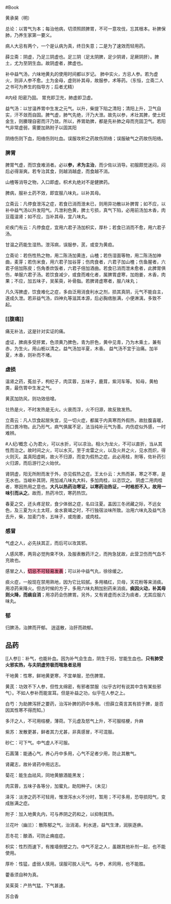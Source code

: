 



#Book 

黄承昊（明）


总论：以胃气为本；每治他病，切须照顾脾胃，不可一意攻伐，忘其根本。补脾保肺，乃养生家第一要义。

病人大忌有两个，一个是认病为真，终日失意；二是为了速效而轻用药。

薛立斋：阴虚，乃足三阴虚也。足三阴（足太阴脾，足少阴肾，足厥阴肝）。脾土，尤为至阴生血。故阴虚者，脾虚也。


补中益气汤，六味地黄丸的使用时间都以岁记。
肺中实火，方忌人参。若为虚火，则非人参不愈。土为金母，虚则补其母，故服参，术等药。（东恒，立斋二人之书可为养生的指导方；后者尤精）

#内经 阳密乃固。
胃充即卫充，肺虚即卫虚。

益气汤：以甘温养胃中生发之元气。以升，柴提下陷之清阳；清阳上升，卫气自实，汗不敛而自固。脾气虚，肺气先绝，汗乃大泄。故先以参，术壮其脾，使土旺金生，则腠理自密而汗乃敛。所以，养胃助脾，都是先补肺之母而充固卫气。若阳气非常虚弱，需要加熟附子以固其阳

阴络伤则下血，阳络伤则吐血。误服攻积之药故伤阴络；误服破气之药故伤阳络。


### 脾胃 

脾胃气虚，而饮食难消者。必以**参，术为主治**，而少佐以消导。初服颇觉迷闷，闷后必得渐爽。若专治其食，则越消越虚，而食越不消。

山楂等消导之物，入口即虚。枳术丸绝对不是健脾药。

脾病，服补土药不效，即宜服八味丸，以补其母。

立斋云：凡停食泄泻之症，若食已消而泄未已，则用异功散以补脾胃；如不应，以补中益气汤以升发阳气。凡泄利色黄，脾土亏损，真气下陷，必用前汤加木香，肉豆蔻温肾；如不应，当补其母，宜八味丸。

疟疾门有云：凡停食症，宜用六君子汤加枳实，厚朴；若食已消而不愈，用六君子汤。

甘温之药能生湿热。泄泻病，误服参，芪，或变为黄疸。

立斋论：若伤性热之物，用二陈汤加黄连，山楂；若伤湿面等物，用二陈汤加神曲，麦芽；若伤米食，用六君子加谷芽；伤肉食者，六君子加山楂；伤鱼腥者，六君子倍加陈皮；伤角黍炊饭者，六君子倍加酒曲。若食已消而泄未愈者，此脾胃俱伤，单服六君子汤。若饮食减少，或食而难化者，属脾胃虚寒，加炮姜，木香，肉果；不应，加五味子，吴茱萸，补骨脂。若脾肾虚寒者，服八味丸；

凡久泻脾虚，饮食难化之症，多由泛用消食利水之剂，损其真阴，元气不能自主，遂成久泄。若非益气汤，四神丸等滋其本源，后必胸痞胀满，小便淋漓，多致不起。


### [[腹痛]] 

痛无补法，这是针对实证的痛。 

虚证，脾病多受肝累，色须黄乃脾色，青为肝色，黄中见青，乃为木乘土，兼有赤，为生火。用山栀以清之。益气汤加半夏，木香。
益气汤不宜于治痛。加半夏，木香，则补而不堵。



### 虚损

温肾之药，菟丝子，枸杞子，肉苁蓉，五味子，鹿茸，紫河车等。
知母，黄柏类，最伤胃中生发之气。

黄芪加防风，则功效倍增。

壮热是火，不时发热是无火。火衰而浮，火不归源，故反致发热。

立斋云：凡人饮食起居失宜，见一切火症，都属于内真寒而外假热，故肚腹喜暖，而口畏冷物。此乃形气，病气俱属不足，法当纯补元气为善。内伤症似外感，一时难辨。

#人纪/概念 
心为君火，可以水折，可以凉治。相火为龙火，不可以直折，当从其性而治之。故时间之火，可以水灭。至于龙雷之火，以及火井之火，见水而炽，得火则灭。盖真阳虚耗，故火不归源，而变为假热之症。此必用桂，附等，佐补药引火归源，而后游行之火始伏。

肾阴虚，阳无所附而发于外，亦见假热之症。王太仆云：大热而甚，寒之不寒，是无水也。当峻补其阴，用加减八味丸大料，多加肉桂，以恣饮之。
阴虚二用肉桂者，寒因热用之意也。**大凡以热药治寒证，以寒药治热证，一时格拒不入，故用一味引而从之**。故而，热药冷饮，寒药热饮。

春夏之交，还头疼足软，食少体弱之症，名曰注夏。盖因三冬闭藏之际，不远女色，及三夏为火土太旺，金水衰竭之时，不行独宿淡味所致。治用六味丸及益气汤去升，柴，加麦门冬，五味子，或炮姜，或肉桂。




### 感冒

气虚之人，必先扶其正，而后可以攻其邪。

人感风寒，两背必觉拘束不快，及服表散药汗之，而拘急犹故，此营卫伤而气血不充故也。

感冒之人，<mark style="background: #FF5582A6;">切忌不可轻易发表</mark>；可以补中益气丸，徐徐缓之。

痰火症，一般现在禁用熟地，因为它比较腻。多用橘红，贝母，天花粉等来消痰。用凉药来降火。但古时候的方子，多用六味丸稍加别药来消痰。**痰因火动，补其母则火降，而痰自消**；用凉药会伤脾胃。另外，又有肾虚而水泛为痰者，尤其应服六味丸。

### 郁

归脾汤，治脾而开郁。
逍遥散，治肝而疏郁。



## 品药

[[人参]]：补气，也能补血。因为补气会生血，阴生于阳，甘能生血也。**只有肺受火邪实热，与夫阴虚劳极而喘急者忌用** 

干地黄：性寒，鲜地黄更寒，不宜单服，恐伤脾胃。

黄芪：功效不下人参，但性太绵密，有邪者禁服（似乎古时有说其中含有某些邪气）。不如人参补而能宣耳。但是补益之功，似乎在人参之上。

白芍：为助脾泻肝之要药，治泻补脾的药中多用。（但薛立斋言其有损于脾，是否因其性寒不得而知。）

多汗之人，不可用桔梗，薄荷。下元虚及怒气上升，不可服桔梗，升麻

紫苏：发散更甚，鲜者其力尤甚，非真感冒，不可混服。

砂仁：可下气。中气虚人不可服。

石菖蒲：能通心气，养心丹中多用，心气不足者少用，防止其散气。

肾藏志，故补肾药中用远志。

菊花：能生血祛风，同地黄酿酒能黑发；

肉苁蓉，五味子各等分，加蜜丸，助阳种子。（未见）

泽泻：淡渗之药不可轻用，惟泄泻水火不分时，暂用；不可多用，恐导损阳气，变成胀满之症。

附子：加入地黄丸内，可与养阴之药和之，以抑制其热。

兰花叶（幽兰）：散陈郁之气，治消渴，利水道，益气生津，润肤逐痹。

忍冬花：酿酒，可防止痈疽症。

枳实：性烈而速下，有推墙倒壁之力。中气不足之人，虽跟其他补剂一起，也不能使用。

厚朴：性猛，虚弱人慎用。误服可脱人元气。与参，术同用，也不能胜。

藿香须自种为真。

吴茱萸：产热气猛，下气甚速。

苏合香






























